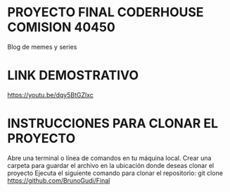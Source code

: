 # PROYECTO FINAL CODERHOUSE COMISION 40450
Blog de memes y series

# LINK DEMOSTRATIVO 
https://youtu.be/dqy5BtGZlxc

# INSTRUCCIONES PARA CLONAR EL PROYECTO
Abre una terminal o línea de comandos en tu máquina local.
Crear una carpeta para guardar el archivo en la ubicación donde deseas clonar el proyecto
Ejecuta el siguiente comando para clonar el repositorio:
git clone https://github.com/BrunoGudi/Final
